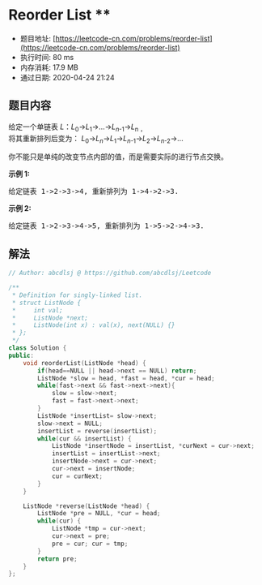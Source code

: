 # Reorder List **
- 题目地址: [https://leetcode-cn.com/problems/reorder-list](https://leetcode-cn.com/problems/reorder-list)
- 执行时间: 80 ms
- 内存消耗: 17.9 MB
- 通过日期: 2020-04-24 21:24

## 题目内容
<p>给定一个单链表 <em>L</em>：<em>L</em><sub>0</sub>→<em>L</em><sub>1</sub>→…→<em>L</em><sub><em>n</em>-1</sub>→<em>L</em><sub>n ，</sub><br>
将其重新排列后变为： <em>L</em><sub>0</sub>→<em>L</em><sub><em>n</em></sub>→<em>L</em><sub>1</sub>→<em>L</em><sub><em>n</em>-1</sub>→<em>L</em><sub>2</sub>→<em>L</em><sub><em>n</em>-2</sub>→…</p>

<p>你不能只是单纯的改变节点内部的值，而是需要实际的进行节点交换。</p>

<p><strong>示例 1:</strong></p>

<pre>给定链表 1->2->3->4, 重新排列为 1->4->2->3.</pre>

<p><strong>示例 2:</strong></p>

<pre>给定链表 1->2->3->4->5, 重新排列为 1->5->2->4->3.</pre>


## 解法
```cpp
// Author: abcdlsj @ https://github.com/abcdlsj/Leetcode

/**
 * Definition for singly-linked list.
 * struct ListNode {
 *     int val;
 *     ListNode *next;
 *     ListNode(int x) : val(x), next(NULL) {}
 * };
 */
class Solution {
public:
    void reorderList(ListNode *head) {
        if(head==NULL || head->next == NULL) return;
        ListNode *slow = head, *fast = head, *cur = head;
        while(fast->next && fast->next->next){
            slow = slow->next;
            fast = fast->next->next;
        }
        ListNode *insertList= slow->next;
        slow->next = NULL;
        insertList = reverse(insertList);
        while(cur && insertList) {
            ListNode *insertNode = insertList, *curNext = cur->next;
            insertList = insertList->next;
            insertNode->next = cur->next;
            cur->next = insertNode;
            cur = curNext;
        }
    }

    ListNode *reverse(ListNode *head) {
        ListNode *pre = NULL, *cur = head;
        while(cur) {
            ListNode *tmp = cur->next;
            cur->next = pre;
            pre = cur; cur = tmp;
        }
        return pre;
    }
};

```